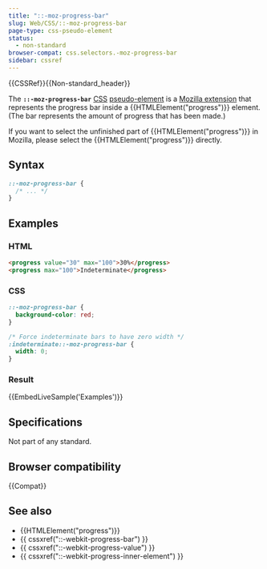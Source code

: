 ```yaml
---
title: "::-moz-progress-bar"
slug: Web/CSS/::-moz-progress-bar
page-type: css-pseudo-element
status:
  - non-standard
browser-compat: css.selectors.-moz-progress-bar
sidebar: cssref
---
```


{{CSSRef}}{{Non-standard_header}}

The **`::-moz-progress-bar`** [CSS](/en-US/docs/Web/CSS) [pseudo-element](/en-US/docs/Web/CSS/Pseudo-elements) is a [Mozilla extension](/en-US/docs/Web/CSS/Mozilla_Extensions) that represents the progress bar inside a {{HTMLElement("progress")}} element. (The bar represents the amount of progress that has been made.)

If you want to select the unfinished part of {{HTMLElement("progress")}} in Mozilla, please select the {{HTMLElement("progress")}} directly.

## Syntax

```css
::-moz-progress-bar {
  /* ... */
}
```

## Examples

### HTML

```html
<progress value="30" max="100">30%</progress>
<progress max="100">Indeterminate</progress>
```

### CSS

```css
::-moz-progress-bar {
  background-color: red;
}

/* Force indeterminate bars to have zero width */
:indeterminate::-moz-progress-bar {
  width: 0;
}
```

### Result

{{EmbedLiveSample('Examples')}}

## Specifications

Not part of any standard.

## Browser compatibility

{{Compat}}

## See also

- {{HTMLElement("progress")}}
- {{ cssxref("::-webkit-progress-bar") }}
- {{ cssxref("::-webkit-progress-value") }}
- {{ cssxref("::-webkit-progress-inner-element") }}
